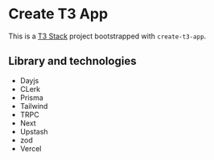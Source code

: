 # Create T3 App

This is a [T3 Stack](https://create.t3.gg/) project bootstrapped with `create-t3-app`.

## Library and technologies
* Dayjs
* CLerk
* Prisma
* Tailwind
* TRPC
* Next
* Upstash
* zod 
* Vercel
